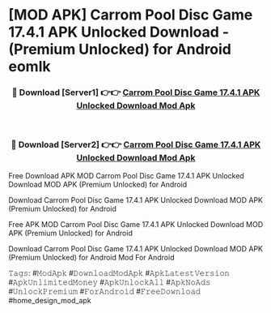 # [MOD APK] Carrom Pool Disc Game 17.4.1 APK Unlocked Download - (Premium Unlocked) for Android eomlk



<div align="center">
<h3>🔴 Download [Server1] 👉👉 <a href="https://momento.my/?title=Carrom_Pool_Disc_Game_17.4.1_APK_Unlocked_Download">Carrom Pool Disc Game 17.4.1 APK Unlocked Download Mod Apk</a></h3><br>

<h3>🔴 Download [Server2] 👉👉 <a href="https://momento.my/?title=Carrom_Pool_Disc_Game_17.4.1_APK_Unlocked_Download">Carrom Pool Disc Game 17.4.1 APK Unlocked Download Mod Apk</a></h3>
</div>



Free Download APK MOD Carrom Pool Disc Game 17.4.1 APK Unlocked Download MOD APK (Premium Unlocked) for Android

Download Carrom Pool Disc Game 17.4.1 APK Unlocked Download MOD APK (Premium Unlocked) for Android

Free APK MOD Carrom Pool Disc Game 17.4.1 APK Unlocked Download MOD APK (Premium Unlocked) for Android

Download Carrom Pool Disc Game 17.4.1 APK Unlocked Download MOD APK (Premium Unlocked) for Android Mod For Android

𝚃𝚊𝚐𝚜: #𝙼𝚘𝚍𝙰𝚙𝚔 #𝙳𝚘𝚠𝚗𝚕𝚘𝚊𝚍𝙼𝚘𝚍𝙰𝚙𝚔 #𝙰𝚙𝚔𝙻𝚊𝚝𝚎𝚜𝚝𝚅𝚎𝚛𝚜𝚒𝚘𝚗 #𝙰𝚙𝚔𝚄𝚗𝚕𝚒𝚖𝚒𝚝𝚎𝚍𝙼𝚘𝚗𝚎𝚢 #𝙰𝚙𝚔𝚄𝚗𝚕𝚘𝚌𝚔𝙰𝚕𝚕 #𝙰𝚙𝚔𝙽𝚘𝙰𝚍𝚜 #𝚄𝚗𝚕𝚘𝚌𝚔𝙿𝚛𝚎𝚖𝚒𝚞𝚖 #𝙵𝚘𝚛𝙰𝚗𝚍𝚛𝚘𝚒𝚍 #𝙵𝚛𝚎𝚎𝙳𝚘𝚠𝚗𝚕𝚘𝚊𝚍 #home_design_mod_apk
